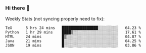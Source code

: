 ### Hi there 👋

<!--
**ericxiaseattle/ericxiaseattle** is a ✨ _special_ ✨ repository because its `README.md` (this file) appears on your GitHub profile.

Here are some ideas to get you started:

- 🔭 I’m currently working on ...
- 🌱 I’m currently learning ...
- 👯 I’m looking to collaborate on ...
- 🤔 I’m looking for help with ...
- 💬 Ask me about ...
- 📫 How to reach me: ...
- 😄 Pronouns: ...
- ⚡ Fun fact: ...
-->

Weekly Stats (not syncing properly need to fix):
<!--START_SECTION:waka-->
```text
TeX      5 hrs 24 mins   ████████████████░░░░░░░░░   64.23 % 
Python   1 hr 29 mins    ████▒░░░░░░░░░░░░░░░░░░░░   17.61 % 
HTML     24 mins         █▒░░░░░░░░░░░░░░░░░░░░░░░   04.87 % 
Java     21 mins         █░░░░░░░░░░░░░░░░░░░░░░░░   04.25 % 
JSON     19 mins         █░░░░░░░░░░░░░░░░░░░░░░░░   03.86 % 
```
<!--END_SECTION:waka-->
